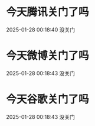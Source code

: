 # 今天腾讯关门了吗

2025-01-28 00:18:40 没关门

# 今天微博关门了吗

2025-01-28 00:18:43 没关门

# 今天谷歌关门了吗

2025-01-28 00:18:43 没关门

